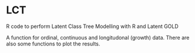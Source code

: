 # LCT
R code to perform Latent Class Tree Modelling with R and Latent GOLD

A function for ordinal, continuous and longitudonal (growth) data.
There are also some functions to plot the results.

